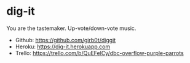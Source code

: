 dig-it
======

You are the tastemaker. Up-vote/down-vote music.

- Github: https://github.com/girb0t/diggit
- Heroku: https://dig-it.herokuapp.com
- Trello: https://trello.com/b/QuEFelCy/dbc-overflow-purple-parrots
